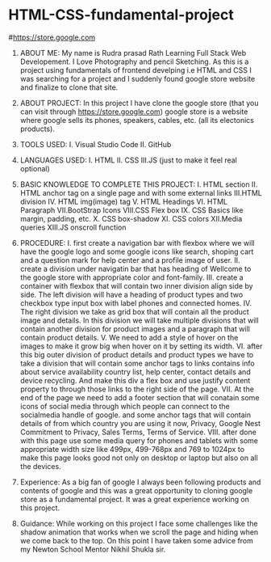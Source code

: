 # HTML-CSS-fundamental-project
#https://store.google.com

1. ABOUT ME: 
    My name is Rudra prasad Rath Learning Full Stack Web Developement. I Love Photography and pencil Sketching. As this is a project using fundamentals of frontend develping i.e HTML and CSS I was searching for a project and I suddenly found google store website and finalize to clone that site.

2. ABOUT PROJECT: 
    In this project I have clone the google store (that you can visit through https://store.google.com) google store is a website where google sells its phones, speakers, cables, etc. (all its electonics products).

3. TOOLS USED: 
    I.  Visual Studio Code
    II. GitHub

4. LANGUAGES USED:
    I.  HTML
    II. CSS
    III.JS (just to make it feel real optional)

5. BASIC KNOWLEDGE TO COMPLETE THIS PROJECT: 
    I.  HTML section
    II. HTML anchor tag on a single page and with some external links
    III.HTML division
    IV. HTML img(image) tag
    V.  HTML Headings
    VI. HTML Paragraph
    VII.BootStrap Icons
    VIII.CSS Flex box
    IX. CSS Basics like margin, padding, etc.
    X.  CSS box-shadow
    XI. CSS colors
    XII.Media queries
    XIII.JS onscroll function

6. PROCEDURE:
    I.      first create a navigation bar with flexbox where we will have the google logo and some google icons like search, shoping cart and a question mark for help center and a profile image of user.
    II.     create a division under navigatin bar that has heading of Wellcome to the google store with appropriate color and font-family.
    III.    create a container with flexbox that will contain two inner division align side by side. The left division will have a heading of product types and two checkbox type input box with label phones and connected homes.
    IV.     The right division we take as grid box that will contain all the product image and details. In this division we will take multiple divisions that will contain another division for product images and a paragraph that will contain product details.
    V.      We need to add a style of hover on the images to make it grow big when hover on it by setting its width.
    VI.     after this big outer division of product details and product types we have to take a division that will contain some anchor tags to links contains info about service availability country list, help center, contact details and device recycling. And make this div a flex box and use justify content property to through those links to the right side of the page.
    VII.    At the end of the page we need to add a footer section that will conatain some icons of social media through which people can connect to the socialmedia handle of google. and some anchor tags that will contain details of from which country you are using it now, Privacy, Google Nest Commitment to Privacy, Sales Terms, Terms of Service.
    VIII.   after done with this page use some media query for phones and tablets with some appropriate width size like 499px, 499-768px and 769 to 1024px to make this page looks good not only on desktop or laptop but also on all the devices.

7. Experience:
    As a big fan of google I always been following products and contents of google and this was a great opportunity to cloning google store as a fundamental project.
    It was a great experience working on this project.

8. Guidance:
    While working on this project I face some challenges like the shadow animation that works when we scroll the page and hiding when we come back to the top. On this point I have taken some advice from my Newton School Mentor Nikhil Shukla sir.
